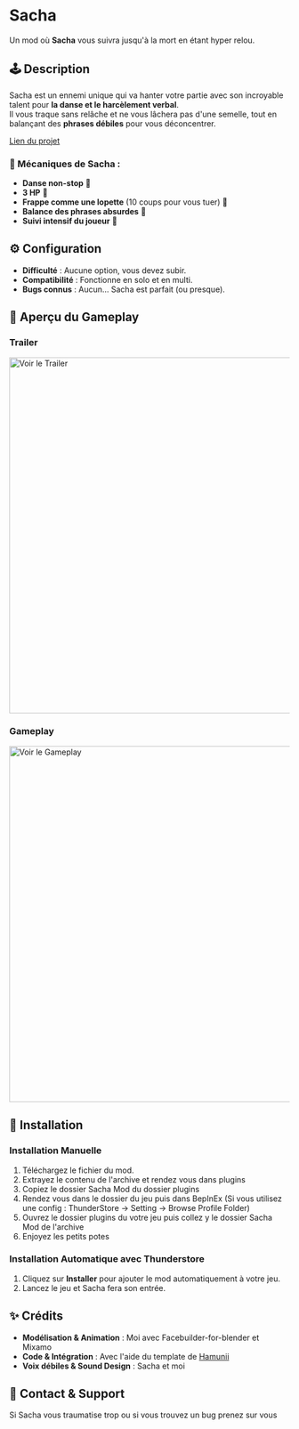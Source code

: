 # Sacha

Un mod où **Sacha** vous suivra jusqu'à la mort en étant hyper relou.

## 🕹️ Description

Sacha est un ennemi unique qui va hanter votre partie avec son incroyable talent pour **la danse et le harcèlement verbal**.  
Il vous traque sans relâche et ne vous lâchera pas d'une semelle, tout en balançant des **phrases débiles** pour vous déconcentrer.

[Lien du projet](https://github.com/NBPCSDC/LC-Sacha_Mod)

### 🔸 Mécaniques de Sacha :
- **Danse non-stop** 🕺  
- **3 HP** 💙  
- **Frappe comme une lopette** (10 coups pour vous tuer) 🔪  
- **Balance des phrases absurdes** 🤡  
- **Suivi intensif du joueur** 🎯  

## ⚙️ Configuration

- **Difficulté** : Aucune option, vous devez subir.  
- **Compatibilité** : Fonctionne en solo et en multi.  
- **Bugs connus** : Aucun… Sacha est parfait (ou presque).  

## 🎥 Aperçu du Gameplay

<!-- Ajoute ici une vidéo YouTube ou un GIF -->
### Trailer
<a href="https://www.youtube.com/watch?v=zNVllXqihfg" target="_blank">
  <img src="https://img.youtube.com/vi/zNVllXqihfg/hqdefault.jpg" width="640" alt="Voir le Trailer">
</a>

### Gameplay
<a href="https://www.youtube.com/watch?v=Si8ga_9UuLA" target="_blank">
  <img src="https://img.youtube.com/vi/Si8ga_9UuLA/hqdefault.jpg" width="640" alt="Voir le Gameplay">
</a>

## 🔧 Installation

### Installation Manuelle
1. Téléchargez le fichier du mod.
2. Extrayez le contenu de l'archive et rendez vous dans plugins
3. Copiez le dossier Sacha Mod du dossier plugins
3. Rendez vous dans le dossier du jeu puis dans BepInEx
(Si vous utilisez une config : ThunderStore -> Setting -> Browse Profile Folder)
4. Ouvrez le dossier plugins du votre jeu puis collez y le dossier Sacha Mod de l'archive
5. Enjoyez les petits potes

### Installation Automatique avec Thunderstore
1. Cliquez sur **Installer** pour ajouter le mod automatiquement à votre jeu.
2. Lancez le jeu et Sacha fera son entrée.


## ✨ Crédits

- **Modélisation & Animation** : Moi avec Facebuilder-for-blender et Mixamo
- **Code & Intégration** : Avec l'aide du template de [Hamunii](https://github.com/Hamunii/LC-ExampleEnemy)
- **Voix débiles & Sound Design** : Sacha et moi 

## 📢 Contact & Support

Si Sacha vous traumatise trop ou si vous trouvez un bug prenez sur vous
